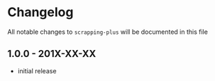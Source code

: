 # Changelog

All notable changes to `scrapping-plus` will be documented in this file

## 1.0.0 - 201X-XX-XX

- initial release
